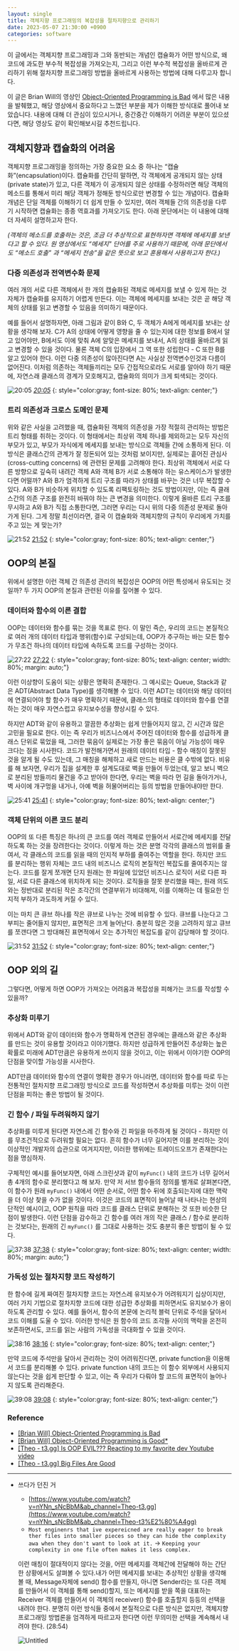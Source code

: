 ```yaml
---
layout: single
title: 객체지향 프로그래밍의 복잡성을 절차지향으로 관리하기
date: 2023-05-07 21:30:00 +0900
categories: software
---
```


이 글에서는 객체지향 프로그래밍과 그와 동반되는 개념인 캡슐화가 어떤 방식으로, 왜 코드에 과도한 부수적 복잡성을 가져오는지, 그리고 이런 부수적 복잡성을 올바르게 관리하기 위해 절차지향 프로그래밍 방법을 올바르게 사용하는 방법에 대해 다루고자 합니다.

이 글은 Brian Will의 영상인 [Object-Oriented Programming is Bad](https://www.youtube.com/watch?v=QM1iUe6IofM) 에서 많은 내용을 발췌했고, 해당 영상에서 중요하다고 느꼈던 부분을 제가 이해한 방식대로 풀어내 보았습니다. 내용에 대해 더 관심이 있으시거나, 중간중간 이해하기 어려운 부분이 있으셨다면, 해당 영상도 같이 확인해보시길 추천드립니다.

## 객체지향과 캡슐화의 어려움

객체지향 프로그래밍을 정의하는 가장 중요한 요소 중 하나는 “캡슐화”(encapsulation)이다. 캡슐화를 간단히 말하면, 각 객체에게 공개되지 않는 상태(private state)가 있고, 다른 객체가 이 공개되지 않은 상태를 수정하러면 해당 객체의 메소드를 통해서 미리 해당 객체가 정해둔 방식으로만 변경할 수 있는 개념이다. 캡슐화 개념은 단일 객체를 이해하기 더 쉽게 만들 수 있지만, 여러 객체들 간의 의존성을 다루기 시작하면 캡슐화는 종종 역효과를 가져오기도 한다. 아래 문단에서는 이 내용에 대해 더 자세히 설명하고자 한다.

*(객체의 메소드를 호출하는 것은, 조금 더 추상적으로 표현하자면 객체에 메세지를 보낸다고 할 수 있다. 원 영상에서도 “메세지" 단어를 주로 사용하기 때문에, 아래 문단에서도 “메소드 호출” 과 “메세지 전송”을 같은 뜻으로 보고 혼용해서 사용하고자 한다.)*

### 다중 의존성과 전역변수화 문제

여러 개의 서로 다른 객체에서 한 개의 캡슐화된 객체로 메세지를 보낼 수 있게 하는 것 자체가 캡슐화를 유지하기 어렵게 만든다. 이는 객체에 메세지를 보내는 것은 곧 해당 객체의 상태를 읽고 변경할 수 있음을 의미하기 때문이다. 

예를 들어서 설명하자면, 아래 그림과 같이 B와 C, 두 객체가 A에게 메세지를 보내는 상황을 생각해 보자. C가 A의 상태에 어떻게 영향을 줄 수 있는지에 대한 정보를 B에서 알고 있어야만, B에서도 이에 맞춰 A에 알맞은 메세지를 보내서,  A의 상태를 올바르게 읽고 변경할 수 있을 것이다. 물론 객체 C의 입장에서 그 역 또한 성립한다 - C 또한 B를 알고 있어야 한다. 이런 다중 의존성이 많아진다면 A는 사실상 전역변수인것과 다름이 없어진다. 이처럼 의존하는 객체들끼리는 모두 간접적으로라도 서로를 알아야 하기 때문에, 자연스래 클래스의 경계가 모호해지고, 캡슐화의 의미가 크게 퇴색되는 것이다.

![[20:05](https://youtu.be/QM1iUe6IofM?t=1205)](/assets/images/2023-05-07/Untitled.png)
_[20:05](https://youtu.be/QM1iUe6IofM?t=1205)_
{: style="color:gray; font-size: 80%; text-align: center;"}

### 트리 의존성과 크로스 도메인 문제

위와 같은 사실을 고려했을 때, 캡슐화된 객체의 의존성을 가장 적절히 관리하는 방법은 트리 형태를 취하는 것이다. 이 형태에서는 최상위 객체 하나를 제외하고는 모두 자신의 부모가 있고, 부모가 자식에게 메세지를 보내는 방식으로 객체들 간에 소통하게 된다. 이 방식은 클래스간의 관계가 잘 정돈되어 있는 것처럼 보이지만, 실제로는 흩어진 관심사 (cross-cutting concerns) 에 관련된 문제를 고려해야 한다. 최상위 객체에서 서로 다른 방향으로 깊숙히 내려간 객체 A와 객체 B가 서로 소통해야 하는 유스케이스가 발생한다면 어떨까? A와 B가 엄격하게 트리 구조를 따라가 상태를 바꾸는 것은 너무 복잡할 수 있다. A와 B가 비슷하게 위치할 수 있도록 리팩토링하는 것도 방법이지만, 이는 즉 클래스간의 의존 구조를 완전히 바꿔야 하는 큰 변경을 의미한다. 이렇게 올바른 트리 구조를 무시하고 A와 B가 직접 소통한다면, 그러면 우리는 다시 위의 다중 의존성 문제로 돌아가게 된다. 그게 정말 최선이라면, 결국 이 캡슐화와 객체지향의 규칙이 우리에게 가치를 주고 있는 게 맞는가?

![[21:52](https://youtu.be/QM1iUe6IofM?t=1312)](/assets/images/2023-05-07/Untitled%201.png)
[21:52](https://youtu.be/QM1iUe6IofM?t=1312)
{: style="color:gray; font-size: 80%; text-align: center;"}

## OOP의 본질

위에서 설명한 이런 객체 간 의존성 관리의 복잡성은 OOP의 어떤 특성에서 유도되는 것일까? 두 가지 OOP의 본질과 관련된 이유를 짚어볼 수 있다.

### 데이터와 함수의 이른 결합

OOP는 데이터와 함수를 묶는 것을 목표로 한다. 이 말인 즉슨, 우리의 코드는 본질적으로 여러 개의 데이터 타입과 행위(함수)로 구성되는데, OOP가 추구하는 바는 모든 함수가 무조건 하나의 데이터 타입에 속하도록 코드를 구성하는 것이다. 

![[27:22](https://youtu.be/QM1iUe6IofM?t=1642)](/assets/images/2023-05-07/Untitled%202.png)
[27:22](https://youtu.be/QM1iUe6IofM?t=1642)
{: style="color:gray; font-size: 80%; text-align: center; width: 80%; margin: auto;"}

이런 이상향이 도움이 되는 상황은 명확히 존재한다. 그 예시로는 Queue, Stack과 같은 ADT(Abstract Data Type)를 생각해볼 수 있다. 이런 ADT는 데이터와 해당 데이터에 연결되어야 할 함수가 매우 명확하기 때문에, 클래스의 형태로 데이터와 함수를 연결하는 것이 매우 자연스럽고 유지보수성을 향상시킬 수 있다.

하지만 ADT와 같이 유용하고 깔끔한 추상화는 쉽게 만들어지지 않고, 긴 시간과 많은 고민을 필요로 한다. 이는 즉 우리가 비즈니스에서 주어진 데이터와 함수를 성급하게 클래스 단위로 묶었을 때, 그러한 묶음이 실제로는 가장 좋은 묶음이 아닐 가능성이 매우 크다는 점을 시사한다. 코드가 발전해가면서 원래의 데이터 타입 - 함수 매칭이 잘못된 것을 알게 될 수도 있는데, 그 매칭을 해체하고 새로 만드는 비용은 클 수밖에 없다. 비유를 해 보자면, 우리가 집을 설계한 후 설계도대로 벽을 만들어 두었는데, 알고 보니 벽으로 분리된 방들끼리 물건을 주고 받아야 한다면, 우리는 벽을 따라 먼 길을 돌아가거나, 벽 사이에 개구멍을 내거나, 아예 벽을 허물어버리는 등의 방법을 만들어내야만 한다.

![[25:41](https://youtu.be/QM1iUe6IofM?t=1541)](/assets/images/2023-05-07/Untitled%203.png)
[25:41](https://youtu.be/QM1iUe6IofM?t=1541)
{: style="color:gray; font-size: 80%; text-align: center;"}

### 객체 단위의 이른 코드 분리

OOP의 또 다른 특징은 하나의 큰 코드를 여러 객체로 만들어서 서로간에 메세지를 전달하도록 하는 것을 장려한다는 것이다. 이렇게 하는 것은 분명 각각의 클래스의 범위를 줄여서, 각 클래스의 코드를 읽을 때의 인지적 부하를 줄여주는 역할을 한다. 하지만 코드를 분리하는 행위 자체는 코드 내의 비즈니스 로직의 본질적인 복잡도를 줄여주지는 않는다. 코드를 잘게 쪼개면 단지 원래는 한 파일에 있었던 비즈니스 로직이 서로 다른 파일, 서로 다른 클래스에 위치하게 되는 것이다. 로직들을 잘못 분리했을 때는, 원래 의도와는 정반대로 분리된 작은 조각간의 연결부위가 비대해져, 이를 이해하는 데 필요한 인지적 부하가 과도하게 커질 수 있다.

이는 마치 큰 큐브 하나를 작은 큐브로 나누는 것에 비유할 수 있다. 큐브를 나눈다고 그 부피는 줄어들지 않지만, 표면적은 크게 늘어난다. 충분히 많은 것을 고려하지 않고 큐브를 쪼갠다면 그 방대해진 표면적에서 오는 추가적인 복잡도를 같이 감당해야 할 것이다.

![[31:52](https://youtu.be/QM1iUe6IofM?t=1912)](/assets/images/2023-05-07/Untitled%204.png)
[31:52](https://youtu.be/QM1iUe6IofM?t=1912)
{: style="color:gray; font-size: 80%; text-align: center;"}

## OOP 외의 길

그렇다면, 어떻게 하면 OOP가 가져오는 어려움과 복잡성을 피해가는 코드를 작성할 수 있을까?

### 추상화 미루기

위에서 ADT와 같이 데이터와 함수가 명확하게 연관된 경우에는 클래스와 같은 추상화를 만드는 것이 유용할 것이라고 이야기했다. 하지만 성급하게 만들어진 추상화는 높은 확률로 미래에 ADT만큼은 유용하게 쓰이지 않을 것이고, 이는 위에서 이야기한 OOP의 단점을 맞이할 가능성을 시사한다.

ADT만큼 데이터와 함수의 연결이 명확한 경우가 아니라면, 데이터와 함수를 따로 두는 전통적인 절차지향 프로그래밍 방식으로 코드를 작성하면서 추상화를 미루는 것이 이런 단점을 피하는 좋은 방법이 될 것이다.

### 긴 함수 / 파일 두려워하지 않기

추상화를 미루게 된다면 자연스레 긴 함수와 긴 파일을 마주하게 될 것이다 - 하지만 이를 무조건적으로 두려워할 필요는 없다. 흔히 함수가 너무 길어지면 이를 분리하는 것이 이상적인 개발자의 습관으로 여겨지지만, 이러한 행위에는 트레이드오프가 존재한다는 점을 명심하자. 

구체적인 예시를 들어보자면, 아래 스크린샷과 같이 `myFunc()` 내의 코드가 너무 길어서 총 4개의 함수로 분리했다고 해 보자. 만약 저 서브 함수들의 정의를 별개로 살펴본다면, 이 함수가 원래 `myFunc()` 내에서 어떤 순서로, 어떤 함수 뒤에 호출되는지에 대한 맥락을 더 이상 찾을 수가 없을 것이다. 이것은 코드의 표면적이 늘어날 때 나타나는 현상의 단적인 예시이고, OOP 원칙을 따라 코드를 클래스 단위로 분해하는 것 또한 비슷한 단점이 발생한다. 이런 단점을 감수하고 긴 함수를 여러 개의 작은 클래스 / 함수로 분리하는 것보다는, 원래의 긴 `myFunc()` 를 그대로 사용하는 것도 충분히 좋은 방법이 될 수 있다.

![[37:38](https://youtu.be/QM1iUe6IofM?t=2258)](/assets/images/2023-05-07/Untitled%205.png)
[37:38](https://youtu.be/QM1iUe6IofM?t=2258)
{: style="color:gray; font-size: 80%; text-align: center; width: 80%; margin: auto;"}

### 가독성 있는 절차지향 코드 작성하기

한 함수에 길게 짜여진 절차지향 코드는 자연스레 유지보수가 어려워지기 십상이지만, 여러 가지 기법으로 절차지향 코드에 대한 성급한 추상화를 피하면서도 유지보수가 용이하도록 관리할 수 있다. 예를 들어서, 함수의 본문에 논리적 블럭 단위로 주석을 달아서 코드 이해를 도울 수 있다. 이러한 방식은 원 함수의 코드 조각들 사이의 맥락을 온전히 보존하면서도, 코드를 읽는 사람의 가독성을 극대화할 수 있을 것이다.

![[38:16](https://youtu.be/QM1iUe6IofM?t=2296)](/assets/images/2023-05-07/Untitled%206.png)
[38:16](https://youtu.be/QM1iUe6IofM?t=2296)
{: style="color:gray; font-size: 80%; text-align: center;"}

만약 코드에 주석만을 달아서 관리하는 것이 어려워진다면, private function을 이용해서 코드를 분리해볼 수 있다. private function 내의 코드는 이 함수 외부에서 사용되지 않는다는 것을 쉽게 판단할 수 있고, 이는 즉 우리가 다뤄야 할 코드의 표면적이 늘어나지 않도록 관리해준다.

![[39:08](https://youtu.be/QM1iUe6IofM?t=2348)](/assets/images/2023-05-07/Untitled%207.png)
[39:08](https://youtu.be/QM1iUe6IofM?t=2348)
{: style="color:gray; font-size: 80%; text-align: center;"}

### Reference

- [[Brian Will] Object-Oriented Programming is Bad](https://www.youtube.com/watch?v=QM1iUe6IofM&ab_channel=BrianWill)
- [[Brian Will] Object-Oriented Programming is Good*](https://www.youtube.com/watch?v=0iyB0_qPvWk&t=435s&ab_channel=BrianWill)
- [[Theo - t3.gg] Is OOP EVIL??? Reacting to my favorite dev Youtube video](https://www.youtube.com/watch?v=YpJufWdZFB8&t=1984s&ab_channel=Theo-t3%E2%80%A4gg)
- [[Theo - t3.gg] Big Files Are Good](https://www.youtube.com/watch?v=nYNn_sNcBbM&ab_channel=Theo-t3%E2%80%A4gg)

---

- 쓰다가 던진 거
    - [https://www.youtube.com/watch?v=nYNn_sNcBbM&ab_channel=Theo-t3․gg](https://www.youtube.com/watch?v=nYNn_sNcBbM&ab_channel=Theo-t3%E2%80%A4gg)
    - `Most enginenrs that ive expereicned are really eager to break ther files into smaller pieces so they can hide the complexity awa when they don't want to look at it.` → `Keeping your complexity in one file often makes it less complex.`
    
    이런 매칭이 절대적이지 않다는 것을, 어떤 메세지를 객체간에 전달해야 하는 간단한 상황에서도 살펴볼 수 있다.내가 어떤 메세지를 보내는 추상적인 상황을 생각해 볼 때, Message자체에 send() 함수를 만들지, 아니면 Sender라는 또 다른 객체를 만들어서 이 객체를 통해 send()할지, 또는 메세지를 받을 쪽을 대표하는 Receiver 객체를 만들어서 이 객체의 receiver() 함수를 호출할지 등등의 선택을 내려야 한다. 분명히 이런 방식들 중에서 본질적으로 다른 방식은 없지만, 객체지향 프로그래밍 방법론을 엄격하게 따르고자 한다면 이런 무의미한 선택을 계속해서 내려야 한다. (28:54)
    
    ![Untitled](/assets/images/2023-05-07/Untitled%208.png)